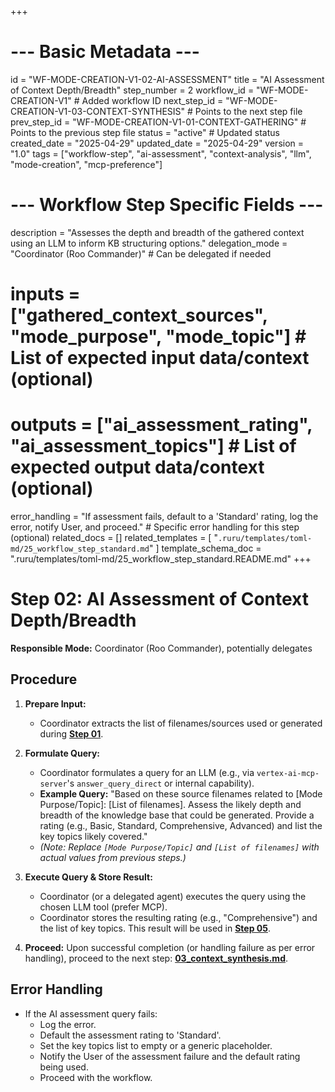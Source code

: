 +++
# --- Basic Metadata ---
id = "WF-MODE-CREATION-V1-02-AI-ASSESSMENT"
title = "AI Assessment of Context Depth/Breadth"
step_number = 2
workflow_id = "WF-MODE-CREATION-V1" # Added workflow ID
next_step_id = "WF-MODE-CREATION-V1-03-CONTEXT-SYNTHESIS" # Points to the next step file
prev_step_id = "WF-MODE-CREATION-V1-01-CONTEXT-GATHERING" # Points to the previous step file
status = "active" # Updated status
created_date = "2025-04-29"
updated_date = "2025-04-29"
version = "1.0"
tags = ["workflow-step", "ai-assessment", "context-analysis", "llm", "mode-creation", "mcp-preference"]

# --- Workflow Step Specific Fields ---
description = "Assesses the depth and breadth of the gathered context using an LLM to inform KB structuring options."
delegation_mode = "Coordinator (Roo Commander)" # Can be delegated if needed
# inputs = ["gathered_context_sources", "mode_purpose", "mode_topic"] # List of expected input data/context (optional)
# outputs = ["ai_assessment_rating", "ai_assessment_topics"] # List of expected output data/context (optional)
error_handling = "If assessment fails, default to a 'Standard' rating, log the error, notify User, and proceed." # Specific error handling for this step (optional)
related_docs = []
related_templates = [
    "`.ruru/templates/toml-md/25_workflow_step_standard.md`"
]
template_schema_doc = ".ruru/templates/toml-md/25_workflow_step_standard.README.md"
+++

# Step 02: AI Assessment of Context Depth/Breadth

**Responsible Mode:** Coordinator (Roo Commander), potentially delegates

## Procedure

1.  **Prepare Input:**
    *   Coordinator extracts the list of filenames/sources used or generated during **[Step 01](./01_context_gathering.md)**.

2.  **Formulate Query:**
    *   Coordinator formulates a query for an LLM (e.g., via `vertex-ai-mcp-server`'s `answer_query_direct` or internal capability).
    *   **Example Query:** "Based on these source filenames related to [Mode Purpose/Topic]: [List of filenames]. Assess the likely depth and breadth of the knowledge base that could be generated. Provide a rating (e.g., Basic, Standard, Comprehensive, Advanced) and list the key topics likely covered."
    *   *(Note: Replace `[Mode Purpose/Topic]` and `[List of filenames]` with actual values from previous steps.)*

3.  **Execute Query & Store Result:**
    *   Coordinator (or a delegated agent) executes the query using the chosen LLM tool (prefer MCP).
    *   Coordinator stores the resulting rating (e.g., "Comprehensive") and the list of key topics. This result will be used in **[Step 05](./05_kb_prompt.md)**.

4.  **Proceed:** Upon successful completion (or handling failure as per error handling), proceed to the next step: **[03_context_synthesis.md](./03_context_synthesis.md)**.

## Error Handling
*   If the AI assessment query fails:
    *   Log the error.
    *   Default the assessment rating to 'Standard'.
    *   Set the key topics list to empty or a generic placeholder.
    *   Notify the User of the assessment failure and the default rating being used.
    *   Proceed with the workflow.